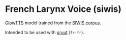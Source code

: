 # French Larynx Voice (siwis)

[GlowTTS](https://github.com/rhasspy/glow-tts-train) model trained from the [SIWIS corpus](https://datashare.is.ed.ac.uk/handle/10283/2353).

Intended to be used with [gruut](https://github.com/rhasspy/gruut) (`fr-fr`).
